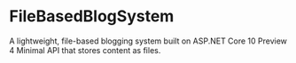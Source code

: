 # FileBasedBlogSystem
A lightweight, file-based blogging system built on ASP.NET Core 10 Preview 4 Minimal API that stores content as files.
